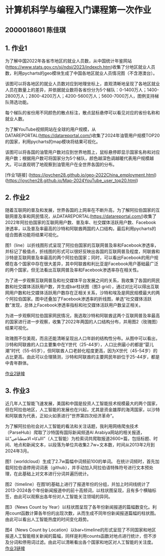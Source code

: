 # 计算机科学与编程入门课程第一次作业
## 2000018601 陈佳琪

## 1. 作业1
为了解中国2022年各省市地区的就业人员数，从中国统计年鉴网站(https://www.stats.gov.cn/sj/ndsj/2023/indexch.htm)收集了分地区就业人员数，利用pycharts的geo模块生成了中国各地区就业人员情况图（不含港澳台）。

该图可以将各地区的就业人员数对应到地理坐标上，直观清晰地呈现了各地区就业人员在数量上的差异，并依据就业数将各省份分为5个梯队：0-1400万人；1400-2800万人；2800-4200万人；4200-5600万人；5600-7000万人，图例支持梯队筛选功能。

每个梯队的省份用不同颜色的散点标注，散点鼠标悬停可以看见对应的省份名称和就业人数。


为了解YouTube视频网站在全球的用户规模，从DATAREPORTAL(https://datareportal.com/)收集了2024年油管用户规模TOP20的国家，利用pycharts的map模块将结果可视化。

该图可以将各国的油管用户数对应到世界地图上，鼠标悬停即显示国家名称和对应用户数；根据用户数可将国家分为5个梯队，颜色越深色调越暖代表用户规模越大。可以直观明了地观察到油管用户在全世界各国的分布。

[作业1链接]
(https://joychen28.github.io/geo-2022China_employment.html)
(https://joychen28.github.io/Map-2024YouTube_user_top20.html)

## 2. 作业2
随着互联网的普及和发展，世界各国的上网率在不断升高，为了解阿拉伯国家的互联网普及率和网民情况，从DATAREPORTAL(https://datareportal.com/)收集了2022年阿拉伯国家的互联网用户数、普及率、社交媒体活跃用户数、Facebook渗透率，以及普及率最高的沙特和阿联酋两国的人口结构，最后利用pycharts的组合图表功能将结果可视化。

图1（line）以折线图形式呈现了阿拉伯国家的互联网普及率和Facebook渗透率，并标记了极值点，折线图的形式可以很好反映出各国的互联网普及程度，阿联酋和沙特是互联网普及率最高的两个阿拉伯国家；同时，可以看出Facebook的用户规模在各个国家中存在很大差异，其中阿联酋和利比亚是Facebook用户基础最广泛的两个国家，但无法看出互联网普及率和Facebook渗透率存在相关性。

为了进一步观察互联网普及和社交媒体平台发展之间的关系，我收集了各国的网民数和社交媒体活跃用户数，并生成bar柱状图（图3 grid），通过对比可以得出互联网用户数和社交媒体活跃用户数存在正相关关系，沙特和埃及是网民规模最大的两个阿拉伯国家。图中还叠加了Facebook渗透率的折线图，单选“社交媒体活跃数”发现，总体上Facebook渗透率指标和社交媒体活跃用户数呈正相关。

为进一步观察阿拉伯国家网民情况，我选取沙特和阿联酋这两个互联网普及率最高的国家进行进一步观察，收集了2022年两国的人口结构分布，并用图2（玫瑰图）结果可视化。

玫瑰图不仅美观，而且还能清晰呈现出人口年龄的结构性分布。从图中可以看出，沙特和阿联酋的人口主要集中在Y世代（25-44岁），人口比例最小的都是“婴儿潮”时代（55-65岁），但阿联酋人口老龄化程度更高，因为X世代（45-54岁）的占比更高。由此可以合理猜测，沙特和阿联酋的主要网民年龄位于25-44岁，都是中青年群体。

[作业2链接](https://joychen28.github.io/tab-2022arabic_internet_user.html)

## 3. 作业3
近几年人工智能飞速发展，美国和中国是投资人工智能技术规模最大的两个国家，但在阿拉伯地区，人工智能的发展也在兴起，尤其是资金雄厚的海湾国家，以沙特和阿联酋为代表，正如火如荼进行”世界第四次经济革命”。

为了解阿拉伯社会对人工智能的看法和关注话题，我利用网络爬虫技术（ParseHub）爬取了沙特国有国际新闻频道Al Arabiya网站的相关报道，以“االذكاء الاصطناعي”（人工智能）为检索词共爬取报道2600+篇，包括标题、时间、地点和新闻文本，以段落为单位共收集2.7w+文本数，时间从2013年2月到2024年3月。

图1（worldcloud）生成了2.7w篇幅中词频前100的单词。
在统计词频时，首先加载阿拉伯语停用词词表（github），并手动加入阿拉伯语特殊符号进行文本预处理，在此基础上对文本进行分词并遍历统计。

图2（timeline）在图1的基础上进行了报道年份的分组，并加上时间线统计了2013-2024各个年份新闻报道中的前十高频词，以柱状图呈现，且有多个横轴标签，由此可以观察出各年份对人工智能关注领域的异同。

图3（News Count by Year）以柱状图呈现了各年份新闻报道的篇幅数变化。利用count函数计算各年份的出现次数，从而生成不同年份新闻报道篇幅的柱状图。由此可以看出人工智能热度的时间变化趋势。

图4（News Count by Location）以bar+timeline的形式呈现了不同国家和地区报道人工智能相关新闻的篇幅，同样是利用counts函数对地点进行统计，但不涉及分词和停用词过滤。由此可以清晰看出各个国家和地区对人工智能的关注度。
[作业3链接](https://joychen28.github.io/ALARABIYA_AI_News.html)
